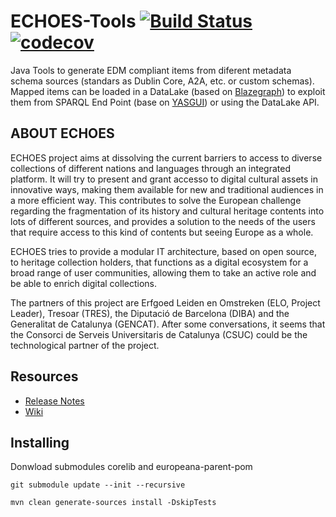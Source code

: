 # ECHOES-Tools [![Build Status](https://travis-ci.org/CSUC/ECHOES-Tools.svg?branch=develop)](https://travis-ci.org/CSUC/ECHOES-Tools) [![codecov](https://codecov.io/gh/CSUC/ECHOES-Tools/branch/develop/graph/badge.svg)](https://codecov.io/gh/CSUC/ECHOES-Tools)
Java Tools to generate EDM compliant items from diferent metadata schema sources (standars as Dublin Core, A2A, etc. or custom schemas).
Mapped items can be loaded in a DataLake (based on [Blazegraph](https://github.com/blazegraph)) to exploit them from SPARQL End Point (base on [YASGUI](https://github.com/OpenTriply/YASGUI)) or using the DataLake API.
## ABOUT ECHOES

ECHOES project aims at dissolving the current barriers to access to diverse collections of different nations and languages through an integrated platform. It will try to present and grant accesso to digital cultural assets in innovative ways, making them available for new and traditional audiences in a more efficient way. This contributes to solve the European challenge regarding the fragmentation of its history and cultural heritage contents into lots of different sources, and provides a solution to the needs of the users that require access to this kind of contents but seeing Europe as a whole.

ECHOES tries to provide a modular IT architecture, based on open source, to heritage collection holders, that functions as a digital ecosystem for a broad range of user communities, allowing them to take an active role and be able to enrich digital collections.

The partners of this project are Erfgoed Leiden en Omstreken (ELO, Project Leader), Tresoar (TRES), the Diputació de Barcelona (DIBA) and the Generalitat de Catalunya (GENCAT). After some conversations, it seems that the Consorci de Serveis Universitaris de Catalunya (CSUC) could be the technological partner of the project.

## Resources
* [Release Notes](../../releases)
* [Wiki](../../wiki/Home)

## Installing

Donwload submodules corelib and europeana-parent-pom

```
git submodule update --init --recursive
```
```
mvn clean generate-sources install -DskipTests
```
